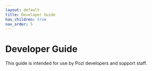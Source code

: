 ```yaml
---
layout: default
title: Developer Guide
has_children: true
nav_order: 5
---
```


# Developer Guide

This guide is intended for use by Pozi developers and support staff.

